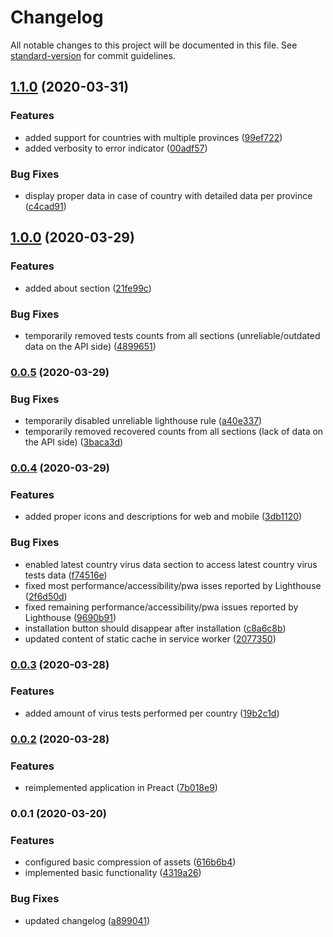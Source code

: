 # Changelog

All notable changes to this project will be documented in this file. See [standard-version](https://github.com/conventional-changelog/standard-version) for commit guidelines.

## [1.1.0](https://github.com/soofka/coronavirus-tracker/compare/v1.0.0...v1.1.0) (2020-03-31)


### Features

* added support for countries with multiple provinces ([99ef722](https://github.com/soofka/coronavirus-tracker/commit/99ef722326bfc83085b29e86e510d0f443a174a5))
* added verbosity to error indicator ([00adf57](https://github.com/soofka/coronavirus-tracker/commit/00adf5710d019ff362b0450a85e3ea3c7f340913))


### Bug Fixes

* display proper data in case of country with detailed data per province ([c4cad91](https://github.com/soofka/coronavirus-tracker/commit/c4cad91953f49a479522a84651bc65c498457067))

## [1.0.0](https://github.com/soofka/coronavirus-tracker/compare/v0.0.5...v1.0.0) (2020-03-29)


### Features

* added about section ([21fe99c](https://github.com/soofka/coronavirus-tracker/commit/21fe99ce89eee4d15159b6a43bad8c94ae26c834))


### Bug Fixes

* temporarily removed tests counts from all sections (unreliable/outdated data on the API side) ([4899651](https://github.com/soofka/coronavirus-tracker/commit/48996517388dc412600a96622278766df6959104))

### [0.0.5](https://github.com/soofka/coronavirus-tracker/compare/v0.0.4...v0.0.5) (2020-03-29)


### Bug Fixes

* temporarily disabled unreliable lighthouse rule ([a40e337](https://github.com/soofka/coronavirus-tracker/commit/a40e33799f6f5af3bffed905e2bb32e063744d18))
* temporarily removed recovered counts from all sections (lack of data on the API side) ([3baca3d](https://github.com/soofka/coronavirus-tracker/commit/3baca3d141b6a07fac07c43ca3d149a6793fab6c))

### [0.0.4](https://github.com/soofka/coronavirus-tracker/compare/v0.0.3...v0.0.4) (2020-03-29)


### Features

* added proper icons and descriptions for web and mobile ([3db1120](https://github.com/soofka/coronavirus-tracker/commit/3db112043594bdb6e44bff85bde2dcaf0eb40fde))


### Bug Fixes

* enabled latest country virus data section to access latest country virus tests data ([f74516e](https://github.com/soofka/coronavirus-tracker/commit/f74516ec785532a74b2a7910ef68302803e60413))
* fixed most performance/accessibility/pwa isses reported by Lighthouse ([2f6d50d](https://github.com/soofka/coronavirus-tracker/commit/2f6d50d6adc3fa9670ed7874bbdbce634dac5a0a))
* fixed remaining performance/accessibility/pwa issues reported by Lighthouse ([9690b91](https://github.com/soofka/coronavirus-tracker/commit/9690b9110eae684e2d5fe5d7154a7c6c5ab36dc7))
* installation button should disappear after installation ([c8a6c8b](https://github.com/soofka/coronavirus-tracker/commit/c8a6c8bd525d11999bbd774517b5b8a5e87fb184))
* updated content of static cache in service worker ([2077350](https://github.com/soofka/coronavirus-tracker/commit/2077350e23845dfa109a65b4421318f6db4404f2))

### [0.0.3](https://github.com/soofka/coronavirus-tracker/compare/v0.0.2...v0.0.3) (2020-03-28)


### Features

* added amount of virus tests performed per country ([19b2c1d](https://github.com/soofka/coronavirus-tracker/commit/19b2c1da088c545cddedc608d507564cf3ac64eb))

### [0.0.2](https://github.com/soofka/coronavirus-tracker/compare/v0.0.1...v0.0.2) (2020-03-28)


### Features

* reimplemented application in Preact ([7b018e9](https://github.com/soofka/coronavirus-tracker/commit/7b018e91c2d2d2cd60f8cb233c2f43438a204b9d))

### 0.0.1 (2020-03-20)


### Features

* configured basic compression of assets ([616b6b4](https://github.com/soofka/coronavirus-tracker/commit/616b6b40cfba813e0c1cfc09047f1bdc2716218b))
* implemented basic functionality ([4319a26](https://github.com/soofka/coronavirus-tracker/commit/4319a26f3d014d44450a53dcd1c0688e020119f7))


### Bug Fixes

* updated changelog ([a899041](https://github.com/soofka/coronavirus-tracker/commit/a899041765044943b583908142bda33e7d075490))
